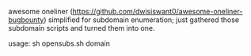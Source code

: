 awesome oneliner (https://github.com/dwisiswant0/awesome-oneliner-bugbounty) simplified for subdomain enumeration;
just gathered those subdomain scripts and turned them into one.

usage: sh opensubs.sh domain
